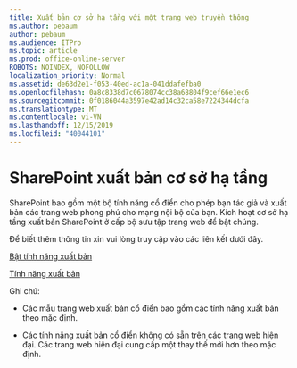 ```yaml
---
title: Xuất bản cơ sở hạ tầng với một trang web truyền thông
ms.author: pebaum
author: pebaum
ms.audience: ITPro
ms.topic: article
ms.prod: office-online-server
ROBOTS: NOINDEX, NOFOLLOW
localization_priority: Normal
ms.assetid: de63d2e1-f053-40ed-ac1a-041ddafefba0
ms.openlocfilehash: 0a8c8338d7c0678074cc38a68804f9cef66e1ec6
ms.sourcegitcommit: 0f0186044a3597e42ad14c32ca58e7224344dcfa
ms.translationtype: MT
ms.contentlocale: vi-VN
ms.lasthandoff: 12/15/2019
ms.locfileid: "40044101"
---
```

# <a name="sharepoint-publishing-infrastructure"></a>SharePoint xuất bản cơ sở hạ tầng


SharePoint bao gồm một bộ tính năng cổ điển cho phép bạn tác giả và xuất bản các trang web phong phú cho mạng nội bộ của bạn. Kích hoạt cơ sở hạ tầng xuất bản SharePoint ở cấp bộ sưu tập trang web để bật chúng.

Để biết thêm thông tin xin vui lòng truy cập vào các liên kết dưới đây.

[Bật tính năng xuất bản](https://support.office.com/article/Enable-publishing-features-479677A6-8B33-4AC7-907D-071C1C7E4518)

[Tính năng xuất bản](https://support.office.com/article/Features-enabled-in-a-SharePoint-Online-publishing-site-3AB3810C-3C2C-4361-9D0E-0CBE666EA0B0?wt.mc_id=O365_Portal_MMaven#__toc336865553)

Ghi chú:

- Các mẫu trang web xuất bản cổ điển bao gồm các tính năng xuất bản theo mặc định.

- Các tính năng xuất bản cổ điển không có sẵn trên các trang web hiện đại. Các trang web hiện đại cung cấp một thay thế mới hơn theo mặc định.

